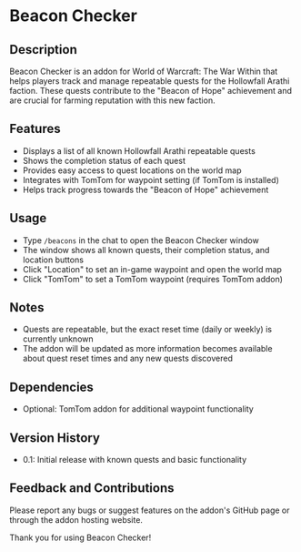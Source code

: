 # Beacon Checker

## Description
Beacon Checker is an addon for World of Warcraft: The War Within that helps players track and manage repeatable quests for the Hollowfall Arathi faction. These quests contribute to the "Beacon of Hope" achievement and are crucial for farming reputation with this new faction.

## Features
- Displays a list of all known Hollowfall Arathi repeatable quests
- Shows the completion status of each quest
- Provides easy access to quest locations on the world map
- Integrates with TomTom for waypoint setting (if TomTom is installed)
- Helps track progress towards the "Beacon of Hope" achievement

## Usage
- Type `/beacons` in the chat to open the Beacon Checker window
- The window shows all known quests, their completion status, and location buttons
- Click "Location" to set an in-game waypoint and open the world map
- Click "TomTom" to set a TomTom waypoint (requires TomTom addon)

## Notes
- Quests are repeatable, but the exact reset time (daily or weekly) is currently unknown
- The addon will be updated as more information becomes available about quest reset times and any new quests discovered

## Dependencies
- Optional: TomTom addon for additional waypoint functionality

## Version History
- 0.1: Initial release with known quests and basic functionality

## Feedback and Contributions
Please report any bugs or suggest features on the addon's GitHub page or through the addon hosting website.

Thank you for using Beacon Checker!
